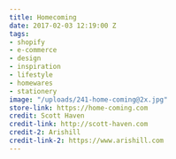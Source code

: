 ```yaml
---
title: Homecoming
date: 2017-02-03 12:19:00 Z
tags:
- shopify
- e-commerce
- design
- inspiration
- lifestyle
- homewares
- stationery
image: "/uploads/241-home-coming@2x.jpg"
store-link: https://home-coming.com
credit: Scott Haven
credit-link: http://scott-haven.com
credit-2: Arishill
credit-link-2: https://www.arishill.com
---
```


